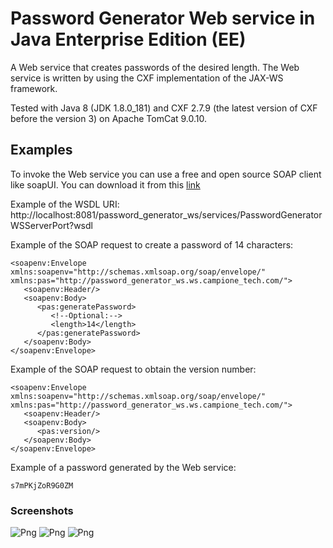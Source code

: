 # Password Generator Web service in Java Enterprise Edition (EE)
A Web service that creates passwords of the desired length.
The Web service is written by using the CXF implementation of the JAX-WS
framework.

Tested with Java 8 (JDK 1.8.0_181) and CXF 2.7.9 (the latest version of CXF
before the version 3) on Apache TomCat 9.0.10.

## Examples
To invoke the Web service you can use a free and open source SOAP client like soapUI.
You can download it from this [link]

[link]: https://www.soapui.org/downloads/latest-release.html

Example of the WSDL URI:
http://localhost:8081/password_generator_ws/services/PasswordGeneratorWSServerPort?wsdl

Example of the SOAP request to create a password of 14 characters:
```
<soapenv:Envelope xmlns:soapenv="http://schemas.xmlsoap.org/soap/envelope/" xmlns:pas="http://password_generator_ws.ws.campione_tech.com/">
   <soapenv:Header/>
   <soapenv:Body>
      <pas:generatePassword>
         <!--Optional:-->
         <length>14</length>
      </pas:generatePassword>
   </soapenv:Body>
</soapenv:Envelope>
```

Example of the SOAP request to obtain the version number:
```
<soapenv:Envelope xmlns:soapenv="http://schemas.xmlsoap.org/soap/envelope/" xmlns:pas="http://password_generator_ws.ws.campione_tech.com/">
   <soapenv:Header/>
   <soapenv:Body>
      <pas:version/>
   </soapenv:Body>
</soapenv:Envelope>
```

Example of a password generated by the Web service:
```
s7mPKjZoR9G0ZM
```

### Screenshots
![Png](https://image.ibb.co/ejFQd9/Cattura01.png)
![Png](https://image.ibb.co/mkAVBU/Cattura02.png)
![Png](https://image.ibb.co/g0q8y9/Cattura03.png)